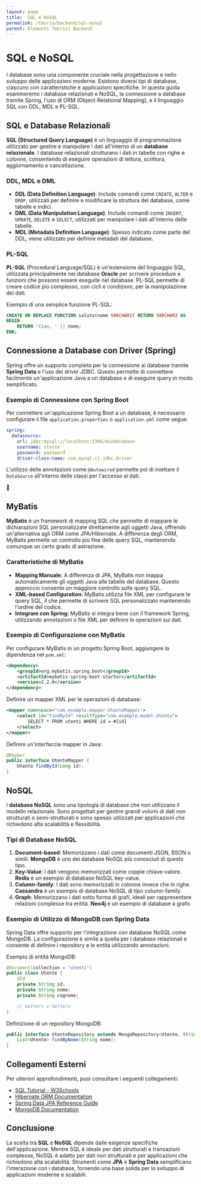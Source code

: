 ```yaml
---
layout: page
title:  SQL e NoSQL
permalink: /teoria/backend/sql-nosql
parent: Elementi Teorici Backend
---
```


# SQL e NoSQL

I database sono una componente cruciale nella progettazione e nello sviluppo delle applicazioni moderne. Esistono diversi tipi di database, ciascuno con caratteristiche e applicazioni specifiche. In questa guida esamineremo i database relazionali e NoSQL, la connessione a database tramite Spring, l'uso di ORM (Object-Relational Mapping), e il linguaggio SQL con DDL, MDL e PL-SQL.

## SQL e Database Relazionali

**SQL (Structured Query Language)** è un linguaggio di programmazione utilizzato per gestire e manipolare i dati all'interno di un **database relazionale**. I database relazionali strutturano i dati in tabelle con righe e colonne, consentendo di eseguire operazioni di lettura, scrittura, aggiornamento e cancellazione.

### **DDL, MDL e DML**

- **DDL (Data Definition Language)**: Include comandi come `CREATE`, `ALTER` e `DROP`, utilizzati per definire e modificare la struttura del database, come tabelle e indici.
- **DML (Data Manipulation Language)**: Include comandi come `INSERT`, `UPDATE`, `DELETE` e `SELECT`, utilizzati per manipolare i dati all'interno delle tabelle.
- **MDL (Metadata Definition Language)**: Spesso indicato come parte del DDL, viene utilizzato per definire metadati del database.

### **PL-SQL**

**PL-SQL** (Procedural Language/SQL) è un'estensione del linguaggio SQL, utilizzata principalmente nei database **Oracle** per scrivere procedure e funzioni che possono essere eseguite nel database. PL-SQL permette di creare codice più complesso, con cicli e condizioni, per la manipolazione dei dati.

Esempio di una semplice funzione PL-SQL:

```sql
CREATE OR REPLACE FUNCTION saluto(nome VARCHAR2) RETURN VARCHAR2 AS
BEGIN
    RETURN 'Ciao, ' || nome;
END;
```

## Connessione a Database con Driver (Spring)

Spring offre un supporto completo per la connessione ai database tramite **Spring Data** e l'uso dei driver JDBC. Questo permette di connettere facilmente un'applicazione Java a un database e di eseguire query in modo semplificato.

### Esempio di Connessione con Spring Boot

Per connettere un'applicazione Spring Boot a un database, è necessario configurare il file `application.properties` o `application.yml` come segue:

```yaml
spring:
  datasource:
    url: jdbc:mysql://localhost:3306/miodatabase
    username: utente
    password: password
    driver-class-name: com.mysql.cj.jdbc.Driver
```

L'utilizzo delle annotazioni come `@Autowired` permette poi di iniettare il `DataSource` all'interno delle classi per l'accesso ai dati.



## MyBatis

**MyBatis** è un framework di mapping SQL che permette di mappare le dichiarazioni SQL personalizzate direttamente agli oggetti Java, offrendo un'alternativa agli ORM come JPA/Hibernate. A differenza degli ORM, MyBatis permette un controllo più fine delle query SQL, mantenendo comunque un certo grado di astrazione.

### Caratteristiche di MyBatis

- **Mapping Manuale**: A differenza di JPA, MyBatis non mappa automaticamente gli oggetti Java alle tabelle del database. Questo approccio consente un maggiore controllo sulle query SQL.
- **XML-based Configuration**: MyBatis utilizza file XML per configurare le query SQL, il che permette di scrivere SQL personalizzato mantenendo l'ordine del codice.
- **Integrare con Spring**: MyBatis si integra bene con il framework Spring, utilizzando annotazioni o file XML per definire le operazioni sui dati.

### Esempio di Configurazione con MyBatis

Per configurare MyBatis in un progetto Spring Boot, aggiungere la dipendenza nel `pom.xml`:

```xml
<dependency>
    <groupId>org.mybatis.spring.boot</groupId>
    <artifactId>mybatis-spring-boot-starter</artifactId>
    <version>2.2.0</version>
</dependency>
```

Definire un mapper XML per le operazioni di database:

```xml
<mapper namespace="com.example.mapper.UtenteMapper">
    <select id="findById" resultType="com.example.model.Utente">
        SELECT * FROM utenti WHERE id = #{id}
    </select>
</mapper>
```

Definire un'interfaccia mapper in Java:

```java
@Mapper
public interface UtenteMapper {
    Utente findById(Long id);
}
```


## NoSQL

I **database NoSQL** sono una tipologia di database che non utilizzano il modello relazionale. Sono progettati per gestire grandi volumi di dati non strutturati o semi-strutturati e sono spesso utilizzati per applicazioni che richiedono alta scalabilità e flessibilità.

### Tipi di Database NoSQL

1. **Document-based**: Memorizzano i dati come documenti JSON, BSON o simili. **MongoDB** è uno dei database NoSQL più conosciuti di questo tipo.
2. **Key-Value**: I dati vengono memorizzati come coppie chiave-valore. **Redis** è un esempio di database NoSQL key-value.
3. **Column-family**: I dati sono memorizzati in colonne invece che in righe. **Cassandra** è un esempio di database NoSQL di tipo column-family.
4. **Graph**: Memorizzano i dati sotto forma di grafi, ideali per rappresentare relazioni complesse tra entità. **Neo4j** è un esempio di database a grafo.

### Esempio di Utilizzo di MongoDB con Spring Data

Spring Data offre supporto per l'integrazione con database NoSQL come MongoDB. La configurazione è simile a quella per i database relazionali e consente di definire i repository e le entità utilizzando annotazioni.

Esempio di entità MongoDB:

```java
@Document(collection = "utenti")
public class Utente {
    @Id
    private String id;
    private String nome;
    private String cognome;

    // Getters e Setters
}
```

Definizione di un repository MongoDB:

```java
public interface UtenteRepository extends MongoRepository<Utente, String> {
    List<Utente> findByNome(String nome);
}
```

## Collegamenti Esterni

Per ulteriori approfondimenti, puoi consultare i seguenti collegamenti:

- [SQL Tutorial - W3Schools](https://www.w3schools.com/sql/)
- [Hibernate ORM Documentation](https://hibernate.org/orm/documentation/)
- [Spring Data JPA Reference Guide](https://spring.io/projects/spring-data-jpa)
- [MongoDB Documentation](https://docs.mongodb.com/)

## Conclusione

La scelta tra **SQL** e **NoSQL** dipende dalle esigenze specifiche dell'applicazione. Mentre SQL è ideale per dati strutturati e transazioni complesse, NoSQL è adatto per dati non strutturati e per applicazioni che richiedono alta scalabilità. Strumenti come **JPA** e **Spring Data** semplificano l'interazione con i database, fornendo una base solida per lo sviluppo di applicazioni moderne e scalabili.
